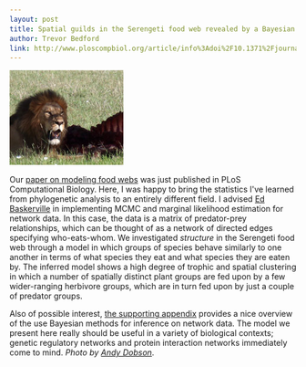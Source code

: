 ```yaml
---
layout: post
title: Spatial guilds in the Serengeti food web revealed by a Bayesian group model
author: Trevor Bedford
link: http://www.ploscompbiol.org/article/info%3Adoi%2F10.1371%2Fjournal.pcbi.1002321
---
```


![](images/serengeti.jpg)

Our [paper on modeling food webs](/pdfs/baskerville-serengeti-2011.pdf) was just published in PLoS Computational Biology.  Here, I was happy to bring the statistics I've learned from phylogenetic analysis to an entirely different field.  I advised [Ed Baskerville](http://edbaskerville.com/) in implementing MCMC and marginal likelihood estimation for network data.  In this case, the data is a matrix of predator-prey relationships, which can be thought of as a network of directed edges specifying who-eats-whom.  We investigated <i>structure</i> in the Serengeti food web through a model in which groups of species behave similarly to one another in terms of what species they eat and what species they are eaten by.  The inferred model shows a high degree of trophic and spatial clustering in which a number of spatially distinct plant groups are fed upon by a few wider-ranging herbivore groups, which are in turn fed upon by just a couple of predator groups.  

Also of possible interest, [the supporting appendix](/pdfs/baskerville-serengeti-supp.pdf) provides a nice overview of the use Bayesian methods for inference on network data.  The model we present here really should be useful in a variety of biological contexts; genetic regulatory networks and protein interaction networks immediately come to mind. 
<i>Photo by [Andy Dobson](http://www.princeton.edu/~dobber/)</i>.


